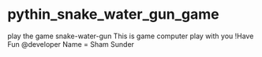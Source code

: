 # pythin_snake_water_gun_game

play the game snake-water-gun
This is game computer play with you
!Have Fun
@developer
Name = Sham Sunder

